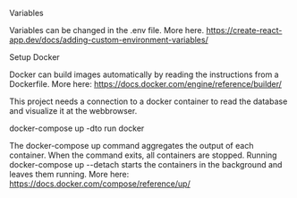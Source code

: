 Variables

Variables can be changed in the .env file. More here. https://create-react-app.dev/docs/adding-custom-environment-variables/

Setup Docker

Docker can build images automatically by reading the instructions from a Dockerfile. More here: https://docs.docker.com/engine/reference/builder/

This project needs a connection to a docker container to read the database and visualize it at the webbrowser.

docker-compose up -dto run docker

The docker-compose up command aggregates the output of each container. When the command exits, all containers are stopped. Running docker-compose up --detach starts the containers in the background and leaves them running. More here: https://docs.docker.com/compose/reference/up/
